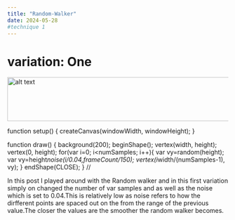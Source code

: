 ```yaml
---
title: "Random-Walker"
date: 2024-05-28
#technique 1
---
```

<h1>variation: One</h1>

<img src="/skills-github-pages/RandomW.variation1.png" alt="alt text" width="600" height="100">



function setup() {
  createCanvas(windowWidth, windowHeight);
}

function draw() {
  background(200);
  beginShape();
  vertex(width, height);
  vertex(0, height);
  for(var i=0; i<numSamples; i++){
    var vy=random(height);
     var vy=height*noise(i/0.04,frameCount/150);
    vertex(i*width/(numSamples-1), vy);
  }
  endShape(CLOSE);
}
//</p>

<p>In this post I played around with the Random walker and in this first variation simply on changed the number of var samples and as well as the noise which is set to 0.04.This is relatively low as noise refers to how the dirfferent points are spaced out on the from the range of the previous value.The closer the values are the smoother the random walker becomes.</p>
